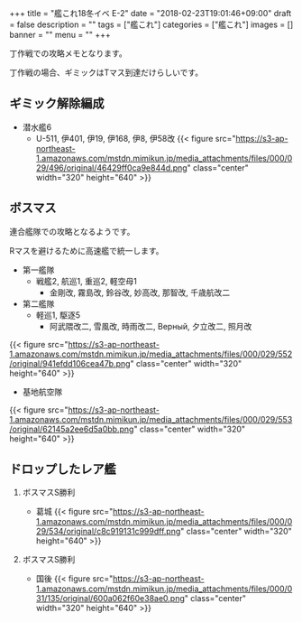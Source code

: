 +++
title = "艦これ18冬イベ E-2"
date = "2018-02-23T19:01:46+09:00"
draft = false
description = ""
tags = ["艦これ"]
categories = ["艦これ"]
images = []
banner = ""
menu = ""
+++


丁作戦での攻略メモとなります。

丁作戦の場合、ギミックはTマス到達だけらしいです。

## ギミック解除編成
- 潜水艦6
    - U-511, 伊401, 伊19, 伊168, 伊8, 伊58改
    {{< figure src="https://s3-ap-northeast-1.amazonaws.com/mstdn.mimikun.jp/media_attachments/files/000/029/496/original/46429ff0ca9e844d.png" class="center" width="320" height="640" >}}

## ボスマス
連合艦隊での攻略となるようです。

Rマスを避けるために高速艦で統一します。

- 第一艦隊
    - 戦艦2, 航巡1, 重巡2, 軽空母1
        - 金剛改, 霧島改, 鈴谷改, 妙高改, 那智改, 千歳航改二
- 第二艦隊
    - 軽巡1, 駆逐5
        - 阿武隈改二, 雪風改, 時雨改二, Верный, 夕立改二, 照月改

{{< figure src="https://s3-ap-northeast-1.amazonaws.com/mstdn.mimikun.jp/media_attachments/files/000/029/552/original/941efdd106cea47b.png" class="center" width="320" height="640" >}}

- 基地航空隊

{{< figure src="https://s3-ap-northeast-1.amazonaws.com/mstdn.mimikun.jp/media_attachments/files/000/029/553/original/62145a2ee6d5a0bb.png" class="center" width="320" height="640" >}}

## ドロップしたレア艦
1. ボスマスS勝利
    - 葛城
    {{< figure src="https://s3-ap-northeast-1.amazonaws.com/mstdn.mimikun.jp/media_attachments/files/000/029/534/original/c8c919131c999dff.png" class="center" width="320" height="640" >}}

2. ボスマスS勝利
    - 国後
    {{< figure src="https://s3-ap-northeast-1.amazonaws.com/mstdn.mimikun.jp/media_attachments/files/000/031/135/original/600a062f60e38ae0.png" class="center" width="320" height="640" >}}
